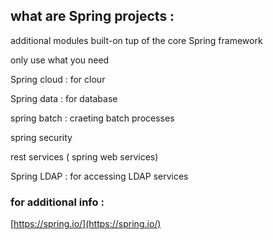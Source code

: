 ## what are Spring projects :

additional modules built-on tup of the core Spring framework

only use what you need

Spring cloud : for clour

Spring data : for database

spring batch : craeting batch processes

spring security

rest services ( spring web services)

Spring LDAP : for accessing LDAP services

### for additional info :

[https://spring.io/](https://spring.io/)
